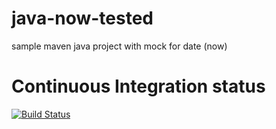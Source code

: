 # java-now-tested
sample maven java project with mock for date (now)

# Continuous Integration status
[![Build Status](https://travis-ci.org/sgrillon14/java-now-tested.svg?branch=master)](https://travis-ci.org/sgrillon14/java-now-tested)
